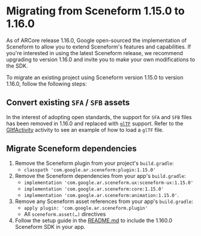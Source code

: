 # Migrating from Sceneform 1.15.0 to 1.16.0

As of ARCore release 1.16.0, Google open-sourced the implementation of Sceneform
to allow you to extend Sceneform's features and capabilities. If you're
interested in using the latest Sceneform release, we recommend upgrading to
version 1.16.0 and invite you to make your own modifications to the SDK.

To migrate an existing project using Sceneform version 1.15.0 to version 1.16.0,
follow the following steps:


## Convert existing `SFA` / `SFB` assets

In the interest of adopting open standards, the support for `SFA` and `SFB`
files has been removed in 1.16.0 and replaced with
[`glTF`](https://www.khronos.org/gltf/) support. Refer to the [GltfActivity](https://github.com/google-ar/sceneform-android-sdk/blob/master/samples/gltf/app/src/main/java/com/google/ar/sceneform/samples/gltf/GltfActivity.java#L104)
activity to see an example of how to load a `glTF` file.

## Migrate Sceneform dependencies

1. Remove the Sceneform plugin from your project's `build.gradle`:
   * `classpath 'com.google.ar.sceneform:plugin:1.15.0'`
1. Remove the Sceneform dependencies from your app's `build.gradle`:
   * `implementation 'com.google.ar.sceneform.ux:sceneform-ux:1.15.0'`
   * `implementation 'com.google.ar.sceneform:core:1.15.0'`
   * `implementation 'com.google.ar.sceneform:animation:1.15.0'`.
1. Remove any Sceneform asset references from your app's `build.gradle`:
   * `apply plugin: 'com.google.ar.sceneform.plugin'`
   * All `sceneform.asset(…)` directives
1. Follow the setup guide in the [README.md](https://github.com/google-ar/sceneform-android-sdk/tree/master/README.md) to include the 1.160.0 Sceneform SDK in your app.
